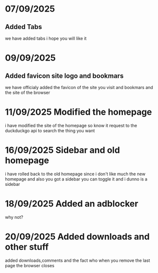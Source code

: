 # 07/09/2025
## Added Tabs
we have added tabs i hope you will like it
# 09/09/2025
## Added favicon site logo and bookmars
we have officialy added the favicon of the site you visit and bookmars and the site of the browser
# 11/09/2025 Modified the homepage 
i have modified the site of the homepage so know it request to the duckduckgo api to search the thing you want
# 16/09/2025 Sidebar and old homepage
i have rolled back to the old homepage since i don't like much the new homepage and also you got a sidebar you can toggle it and i dunno is a sidebar
# 18/09/2025 Added an adblocker
why not?
# 20/09/2025 Added downloads and other stuff
added downloads,comments and the fact who when you remove the last page the browser closes
